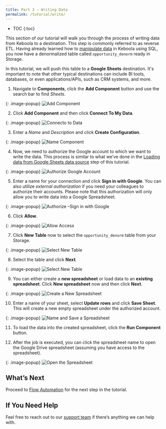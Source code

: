 ```yaml
---
title: Part 3 - Writing Data
permalink: /tutorial/write/
---
```


* TOC
{:toc}

This section of our tutorial will walk you through the process of writing data from Keboola to a destination. This step is commonly referred to as reverse ETL. 
Having already learned how to [manipulate data](/tutorial/manipulate/) in Keboola using SQL, you now have a denormalized table called `opportunity_denorm` 
ready in Storage.

In this tutorial, we will push this table to a **Google Sheets** destination. It's important to note that other typical destinations can include BI tools, databases, or even applications/APIs, such as CRM systems, and more.

1. Navigate to **Components**, click the **Add Component** button and use the search bar to find *Sheets*.

{: .image-popup}
![Add Component](/tutorial/write/writing1.png)

2. Click **Add Component** and then click **Connect To My Data**.

{: .image-popup}
![Connecto to Data](/tutorial/write/writing2.png)

3. Enter a *Name* and *Description* and click **Create Configuration**.

{: .image-popup}
![Name Component](/tutorial/write/writing3.png)

4. Now, we need to authorize the Google account to which we want to write the data.
This process is similar to what we’ve done in the [Loading data from Google Sheets data source](/tutorial/load/googlesheets/) step of this tutorial.

{: .image-popup}
![Authorize Google Account](/tutorial/write/writing4.png)

5. Enter a name for your connection and click **Sign in with Google**. You can also utilize *external authorization* if you need your colleagues
to authorize their accounts. Please note that this authorization will only allow you to write data into a Google Spreadsheet.

{: .image-popup}
![Authorize –Sign in with Google](/tutorial/write/writing5.png)

6. Click **Allow**.

{: .image-popup}
![Allow Access](/tutorial/write/writing6.png)

7. Click **New Table** now to select the `opportunity_denorm` table from your Storage. 

{: .image-popup}
![Select New Table](/tutorial/write/writing7.png)

8. Select the table and click **Next**.

{: .image-popup}
![Select New Table](/tutorial/write/writing8.png)

9. You can either create a **new spreadsheet** or load data to an **existing spreadsheet**. Click **New spreadsheet** now and then click **Next**.

{: .image-popup}
![Create a New Spreadsheet](/tutorial/write/writing9.png)
 
10. Enter a name of your sheet, select **Update rows** and click **Save Sheet**. This will create a new empty spreadsheet under the authorized account. 

{: .image-popup}
![Name and Save a Spreadsheet](/tutorial/write/writing10.png)

11. To load the data into the created spreadsheet, click the **Run Component** button.

12. After the job is executed, you can click the spreadsheet name to open the Google Drive spreadsheet (assuming you have access to the spreadsheet).

{: .image-popup}
![Open the Spreadsheet](/tutorial/write/writing11.png)

## What’s Next
Proceed to [Flow Automation](/tutorial/automate/) for the next step in the tutorial. 

## If You Need Help
Feel free to reach out to our [support team](/management/support/) if there’s anything we can help with.
